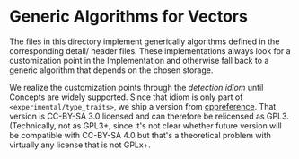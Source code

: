 Generic Algorithms for Vectors
==============================

The files in this directory implement generically algorithms defined in the
corresponding detail/ header files. These implementations always look for a
customization point in the Implementation and otherwise fall back to a generic
algorithm that depends on the chosen storage.

We realize the customization points through the *detection idiom* until
Concepts are widely supported. Since that idiom is only part of
`<experimental/type_traits>`, we ship a version from
[cppreference](https://en.cppreference.com/w/cpp/experimental/is_detected).
That version is CC-BY-SA 3.0 licensed and can therefore be relicensed as GPL3.
(Technically, not as GPL3+, since it's not clear whether future version will
be compatible with CC-BY-SA 4.0 but that's a theoretical problem with
virtually any license that is not GPLx+.
